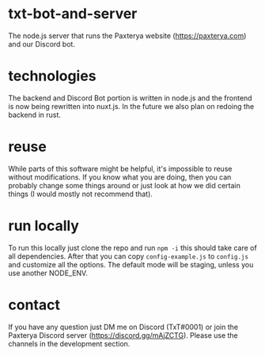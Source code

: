 # txt-bot-and-server
The node.js server that runs the Paxterya website (https://paxterya.com) and our Discord bot.

# technologies
The backend and Discord Bot portion is written in node.js and the frontend is now being rewritten into nuxt.js.
In the future we also plan on redoing the backend in rust.

# reuse
While parts of this software might be helpful, it's impossible to reuse without modifications.
If you know what you are doing, then you can probably change some things around or just look at how we did certain things (I would mostly not recommend that).

# run locally
To run this locally just clone the repo and run `npm -i` this should take care of all dependencies.
After that you can copy `config-example.js` to `config.js` and customize all the options. The default mode will be staging, unless you use another NODE_ENV.

# contact
If you have any question just DM me on Discord (TxT#0001) or join the Paxterya Discord server (https://discord.gg/mAjZCTG). Please use the channels in the development section.
